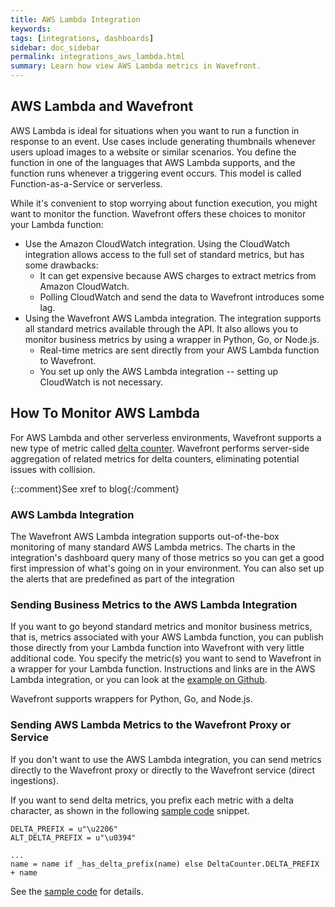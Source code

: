 ```yaml
---
title: AWS Lambda Integration
keywords:
tags: [integrations, dashboards]
sidebar: doc_sidebar
permalink: integrations_aws_lambda.html
summary: Learn how view AWS Lambda metrics in Wavefront.
---
```


## AWS Lambda and Wavefront

AWS Lambda is ideal for situations when you want to run a function in response to an event. Use cases include generating thumbnails whenever users upload images to a website or similar scenarios. You define the function in one of the languages that AWS Lambda supports, and the function runs whenever a triggering event occurs. This model is called Function-as-a-Service or serverless.

While it's convenient to stop worrying about function execution, you might want to monitor the function. Wavefront offers these choices to monitor your Lambda function:
* Use the Amazon CloudWatch integration. Using the CloudWatch integration allows access to the full set of standard metrics, but has some drawbacks:
  - It can get expensive because AWS charges to extract metrics from Amazon CloudWatch.
  - Polling CloudWatch and send the data to Wavefront introduces some lag.
* Using the Wavefront AWS Lambda integration. The integration supports all standard metrics available through the API. It also allows you to monitor business metrics by using a wrapper in Python, Go, or Node.js.
  - Real-time metrics are sent directly from your AWS Lambda function to Wavefront.
  - You set up only the AWS Lambda integration -- setting up CloudWatch is not necessary.

## How To Monitor AWS Lambda

For AWS Lambda and other serverless environments, Wavefront supports a new type of metric called [delta counter](delta_counters.html). Wavefront performs server-side aggregation of related metrics for delta counters, eliminating potential issues with collision.

{::comment}See xref to blog{:/comment}

### AWS Lambda Integration

The Wavefront AWS Lambda integration  supports out-of-the-box monitoring of many standard AWS Lambda metrics. The charts in the integration's dashboard query many of those metrics so you can get a good first impression of what's going on in your environment. You can also set up the alerts that are predefined as part of the integration

### Sending Business Metrics to the AWS Lambda Integration

If you want to go beyond standard metrics and monitor business metrics, that is, metrics associated with your AWS Lambda function, you can publish those directly from your Lambda function into Wavefront with very little additional code. You specify the metric(s) you want to send to Wavefront in a wrapper for your Lambda function. Instructions and links are in the AWS Lambda integration, or you can look at the [example on Github](https://github.com/wavefrontHQ/python-client/blob/master/wavefront_lambda/example.py).

Wavefront supports wrappers for Python, Go, and Node.js.

### Sending AWS Lambda Metrics to the Wavefront Proxy or Service

If you don't want to use the AWS Lambda integration, you can send metrics directly to the Wavefront proxy or directly to the Wavefront service (direct ingestions).

If you want to send delta metrics, you prefix each metric with a delta character, as shown in the following [sample code](https://github.com/wavefrontHQ/python-client/blob/master/wavefront_pyformance/wavefront_pyformance/delta.py) snippet.

```
DELTA_PREFIX = u"\u2206"
ALT_DELTA_PREFIX = u"\u0394"

...
name = name if _has_delta_prefix(name) else DeltaCounter.DELTA_PREFIX + name
```
See the [sample code](https://github.com/wavefrontHQ/python-client/blob/master/wavefront_pyformance/wavefront_pyformance/delta.py) for details.
